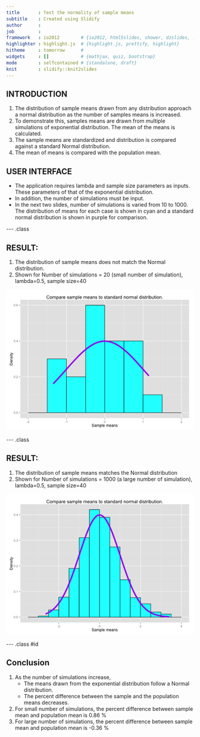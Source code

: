 ```yaml
---
title       : Test the normality of sample means
subtitle    : Created using Slidify
author      : 
job         : 
framework   : io2012        # {io2012, html5slides, shower, dzslides, ...}
highlighter : highlight.js  # {highlight.js, prettify, highlight}
hitheme     : tomorrow      # 
widgets     : []            # {mathjax, quiz, bootstrap}
mode        : selfcontained # {standalone, draft}
knit        : slidify::knit2slides
---
```


## INTRODUCTION

1. The distribution of sample means drawn from any distribution approach a normal distribution as the number of samples means is increased. 
2. To demonstrate this, samples means are drawn from multiple simulations of exponential distribution. The mean of the means is calculated.
3. The sample means are standardized and distribution is compared against a standard Normal distribution. 
4. The mean of means is compared with the population mean. 

## USER INTERFACE

* The application requires lambda and sample size parameters as inputs. These parameters of that of the exponential distribution.
* In addition, the number of simulations must be input. 
* In the next two slides, number of simulations is varied from 10 to 1000. The distribution of means for each case is shown in cyan and a standard normal distribution is shown in purple for comparison.

--- .class

## RESULT: 

1. The distribution of sample means does not match the Normal distribution.
2. Shown for Number of simulations = 20 (small number of simulation), lambda=0.5, sample size=40


![plot of chunk norm1](assets/fig/norm1-1.png) 

--- .class

## RESULT: 
1. The distribution of sample means matches the Normal distribution
2. Shown for Number of simulations = 1000 (a large number of simulation), lambda=0.5, sample size=40


![plot of chunk norm2](assets/fig/norm2-1.png) 



--- .class #id

## Conclusion

1. As the number of simulations increase, 
    + The means drawn from the exponential distribution follow a Normal distribution.
    + The percent difference between the sample and the population means decreases.
2. For small number of simulations, the percent difference between sample mean and population mean is 0.86 %
3. For large number of simulations, the percent difference between sample mean and population mean is -0.36 %





